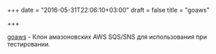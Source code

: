 +++
date = "2016-05-31T22:06:10+03:00"
draft = false
title = "goaws"

+++

<p><a href="https://github.com/p4tin/goaws">goaws</a>&nbsp;- Клон амазоновских&nbsp;AWS SQS/SNS для использования при тестировании.</p>

